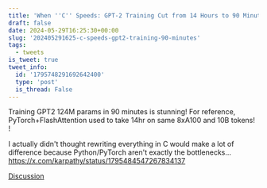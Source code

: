 ```yaml
---
title: 'When ''C'' Speeds: GPT-2 Training Cut from 14 Hours to 90 Minutes'
draft: false
date: 2024-05-29T16:25:30+00:00
slug: '202405291625-c-speeds-gpt2-training-90-minutes'
tags:
  - tweets
is_tweet: true
tweet_info:
  id: '1795748291692642400'
  type: 'post'
  is_thread: False
---
```




Training GPT2 124M params in 90 minutes is stunning! For reference, PyTorch+FlashAttention used to take 14hr on same 8xA100 and 10B tokens! !

I actually didn't thought rewriting everything in C would make a lot of difference because Python/PyTorch aren't exactly the bottlenecks… <https://x.com/karpathy/status/1795484547267834137>

[Discussion](https://x.com/sytelus/status/1795748291692642400)
